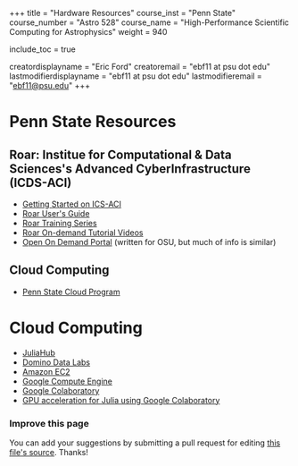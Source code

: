+++
title = "Hardware Resources"
course_inst = "Penn State"
course_number = "Astro 528"
course_name = "High-Performance Scientific Computing for Astrophysics"
weight = 940

include_toc = true

creatordisplayname = "Eric Ford"
creatoremail = "ebf11 at psu dot edu"
lastmodifierdisplayname = "ebf11 at psu dot edu"
lastmodifieremail = "ebf11@psu.edu"
+++

# Penn State Resources

## Roar:  Institue for Computational & Data Sciences's Advanced CyberInfrastructure (ICDS-ACI)

- [Getting Started on ICS-ACI](/lessons/week1/how-to-use-aci)
- [Roar User's Guide](https://www.icds.psu.edu/computing-services/roar-user-guide/)
- [Roar Training Series](https://www.icds.psu.edu/computing-services/roar-training-series/)
- [Roar On-demand Tutorial Videos](https://www.icds.psu.edu/computing-services/roar-training-resources/roar-on-demand-tutorial-videos/)
- [Open On Demand Portal](https://www.osc.edu/resources/online_portals/ondemand) (written for OSU, but much of info is similar)

## Cloud Computing

- [Penn State Cloud Program](http://www.cloud.psu.edu/)


# Cloud Computing

- [JuliaHub](https://docs.juliahub.com/run_tutorials/)
- [Domino Data Labs](https://www.dominodatalab.com/)
- [Amazon EC2](https://aws.amazon.com/ec2/?sc_channel=PS&sc_campaign=AWS_Free_Tier_2013&sc_country=US&sc_publisher=Google&sc_medium=Brand_Core_EC2_E&sc_content=36175458882&sc_detail=Amazon%20ec2&sc_category=compute_networking&sc_segment=compute_networking&sc_matchtype=e)
- [Google Compute Engine](https://cloud.google.com/compute/)
- [Google Colaboratory](https://colab.research.google.com/)
- [GPU acceleration for Julia using Google Colaboratory](https://discourse.julialang.org/t/julia-on-google-colab-free-gpu-accelerated-shareable-notebooks/15319/6)

### Improve this page
You can add your suggestions by submitting a pull request for editing [this file's source](https://github.com/PsuAstro528/Spring2019-website-src/blob/master/content/resources/hardware.md).  Thanks!
